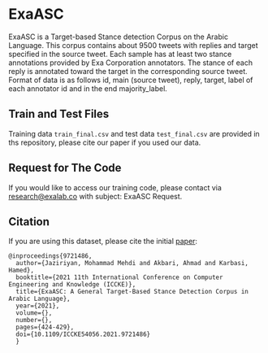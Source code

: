 # ExaASC
ExaASC is a Target-based Stance detection Corpus on the Arabic Language. 
This corpus contains about 9500 tweets with replies
and target specified in the source tweet. Each sample has at least two stance annotations provided by Exa Corporation annotators. The stance of each reply is
annotated toward the target in the corresponding source tweet. Format of data is as follows
id, main (source tweet), reply, target, label of each annotator id and in the end majority_label.

## Train and Test Files
Training data `train_final.csv` and test data `test_final.csv` are provided in ths repository, please cite our paper if you used our data.

## Request for The Code
If you would like to access our training code, please contact via research@exalab.co with subject: ExaASC Request.

## Citation

If you are using this dataset, please cite the initial [paper](https://ieeexplore.ieee.org/document/9721486):

```
@inproceedings{9721486,
  author={Jaziriyan, Mohammad Mehdi and Akbari, Ahmad and Karbasi, Hamed},
  booktitle={2021 11th International Conference on Computer Engineering and Knowledge (ICCKE)}, 
  title={ExaASC: A General Target-Based Stance Detection Corpus in Arabic Language}, 
  year={2021},
  volume={},
  number={},
  pages={424-429},
  doi={10.1109/ICCKE54056.2021.9721486}
  }
```
